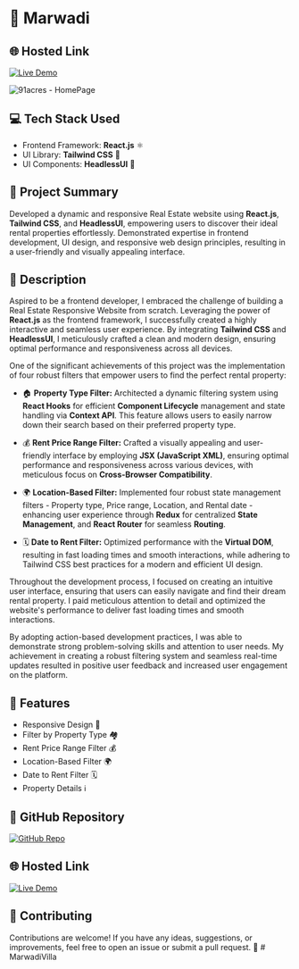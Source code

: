 # 🏡 Marwadi

## 🌐 Hosted Link

[![Live Demo](https://img.shields.io/badge/Live%20Demo-%E2%9C%A8-brightgreen)](https://91acres.netlify.app/)

![91acres - HomePage](https://github.com/AnirudhaPatil-1/RealState---Real-Estate-Website/assets/73242321/ed0ddd3b-7ac6-4fb0-bc93-1b75faf30520)

## 💻 Tech Stack Used

- Frontend Framework: **React.js** ⚛️
- UI Library: **Tailwind CSS** 🎨
- UI Components: **HeadlessUI** 🧩

## 📜 Project Summary

Developed a dynamic and responsive Real Estate website using **React.js**, **Tailwind CSS**, and **HeadlessUI**, empowering users to discover their ideal rental properties effortlessly. Demonstrated expertise in frontend development, UI design, and responsive web design principles, resulting in a user-friendly and visually appealing interface.

## 📝 Description

Aspired to be a frontend developer, I embraced the challenge of building a Real Estate Responsive Website from scratch. Leveraging the power of **React.js** as the frontend framework, I successfully created a highly interactive and seamless user experience. By integrating **Tailwind CSS** and **HeadlessUI**, I meticulously crafted a clean and modern design, ensuring optimal performance and responsiveness across all devices.

One of the significant achievements of this project was the implementation of four robust filters that empower users to find the perfect rental property:

- 🏠 **Property Type Filter:** Architected a dynamic filtering system using **React Hooks** for efficient **Component Lifecycle** management and state handling via **Context API**. This feature allows users to easily narrow down their search based on their preferred property type.

- 💰 **Rent Price Range Filter:** Crafted a visually appealing and user-friendly interface by employing **JSX (JavaScript XML)**, ensuring optimal performance and responsiveness across various devices, with meticulous focus on **Cross-Browser Compatibility**. 

- 🌍 **Location-Based Filter:** Implemented four robust state management filters - Property type, Price range, Location, and Rental date - enhancing user experience through **Redux** for centralized **State Management**, and **React Router** for seamless **Routing**.

- 🗓️ **Date to Rent Filter:** Optimized performance with the **Virtual DOM**, resulting in fast loading times and smooth interactions, while adhering to Tailwind CSS best practices for a modern and efficient UI design.

Throughout the development process, I focused on creating an intuitive user interface, ensuring that users can easily navigate and find their dream rental property. I paid meticulous attention to detail and optimized the website's performance to deliver fast loading times and smooth interactions.

By adopting action-based development practices, I was able to demonstrate strong problem-solving skills and attention to user needs. My achievement in creating a robust filtering system and seamless real-time updates resulted in positive user feedback and increased user engagement on the platform.

## 🚀 Features

- Responsive Design 📱
- Filter by Property Type 🏘️
- Rent Price Range Filter 💰
- Location-Based Filter 🌍
- Date to Rent Filter 🗓️
- Property Details ℹ️

## 📂 GitHub Repository

[![GitHub Repo](https://img.shields.io/badge/GitHub%20Repo-%E2%9C%88-blue)](https://github.com/AnirudhaPatil-1/RealState---Real-Estate-Website)

## 🌐 Hosted Link

[![Live Demo](https://img.shields.io/badge/Live%20Demo-%E2%9C%A8-brightgreen)](https://91acres.netlify.app/)

## 🤝 Contributing

Contributions are welcome! If you have any ideas, suggestions, or improvements, feel free to open an issue or submit a pull request. 🙌
#   M a r w a d i V i l l a  
 